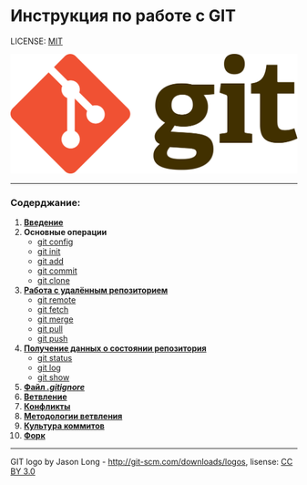 # Инструкция по работе с GIT

LICENSE: [MIT](license.md)

![git-logo](assets/git-logo.png)

---

### Содерджание:
1. **[Введение](intro.md)**
2. **Основные операции**
    * [git config](config.md)
    * [git init](init.md)
    * [git add](add.md)
    * [git commit](commit.md)
    * [git clone](clone.md)
3. **[Работа с удалённым репозиторием](remote.md/#работа-с-удалённым-репозиторием)**
    * [git remote](remote.md/#git-remote)
    * [git fetch](remote.md/#git-fetch)
    * [git merge](remote.md/#git-merge)
    * [git pull](remote.md/#git-pull)
    * [git push](remote.md/#git-push)
4. **[Получение данных о состоянии репозитория](status.md/#получение-данных-о-состоянии-репозитория)**
    * [git status](status.md/#git-status)
    * [git log](status.md/#git-log)
    * [git show](status.md/#git-show)
5. **[Файл *.gitignore*](gitignore.md)**
6. **[Ветвление](branch.md)**
7. **[Конфликты](conflict.md)**
8. **[Методологии ветвления](workflow.md)**
9. **[Культура коммитов](culture.md)**
10. **[Форк](fork.md)**

---

GIT logo by Jason Long - http://git-scm.com/downloads/logos, lisense: [CC BY 3.0](https://creativecommons.org/licenses/by/3.0/)